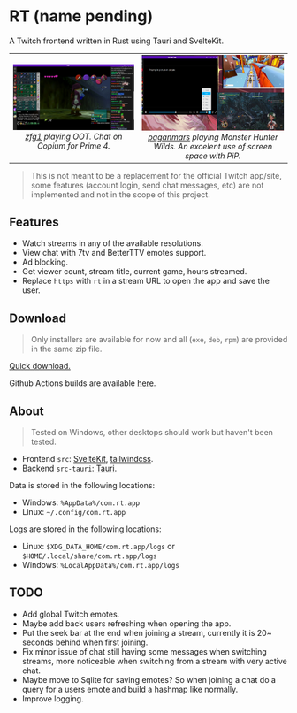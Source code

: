 # RT (name pending)

A Twitch frontend written in Rust using Tauri and SvelteKit.

<table>
    <tr>
        <td align="center">
            <img alt="zfg1 playing OOT Randomizer" src=".github/assets/screenshot-1.jpg" width="500">
            <em>
                <div>
                    <a href="https://www.twitch.tv/zfg1">zfg1</a> playing OOT. Chat on Copium for Prime 4.
                </div>
            </em>
        </td>
        <td align="center">
            <img alt="paganmars playing Monster Hunter Wilds" src=".github/assets/screenshot-2.jpg" width="500">
            <em>
                <div>
                    <a href="https://www.twitch.tv/paganmars">paganmars</a> playing Monster Hunter Wilds. An excelent use of screen space with PiP.
                </div>
            </em>
        </td>
    </tr>
</table>

> This is not meant to be a replacement for the official Twitch app/site, some features (account login, send chat messages, etc) are not implemented and not in the scope of this project.

## Features

- Watch streams in any of the available resolutions.
- View chat with 7tv and BetterTTV emotes support.
- Ad blocking.
- Get viewer count, stream title, current game, hours streamed.
- Replace `https` with `rt` in a stream URL to open the app and save the user.

## Download

> Only installers are available for now and all (`exe`, `deb`, `rpm`) are provided in the same zip file.

[Quick download.](https://nightly.link/Kyagara/rt/workflows/build.yaml/main/bundles.zip)

Github Actions builds are available [here](https://github.com/Kyagara/rt/actions).

## About

> Tested on Windows, other desktops should work but haven't been tested.

- Frontend `src`: [SvelteKit](https://svelte.dev/docs/kit/introduction), [tailwindcss](https://tailwindcss.com).
- Backend `src-tauri`: [Tauri](https://tauri.app/).

Data is stored in the following locations:

- Windows: `%AppData%/com.rt.app`
- Linux: `~/.config/com.rt.app`

Logs are stored in the following locations:

- Linux: `$XDG_DATA_HOME/com.rt.app/logs` or `$HOME/.local/share/com.rt.app/logs`
- Windows: `%LocalAppData%/com.rt.app/logs`

## TODO

- Add global Twitch emotes.
- Maybe add back users refreshing when opening the app.
- Put the seek bar at the end when joining a stream, currently it is 20~ seconds behind when first joining.
- Fix minor issue of chat still having some messages when switching streams, more noticeable when switching from a stream with very active chat.
- Maybe move to Sqlite for saving emotes? So when joining a chat do a query for a users emote and build a hashmap like normally.
- Improve logging.
